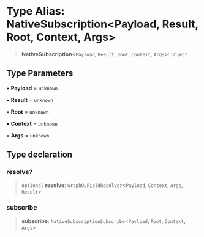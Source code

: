 # Type Alias: NativeSubscription\<Payload, Result, Root, Context, Args\>

> **NativeSubscription**\<`Payload`, `Result`, `Root`, `Context`, `Args`\>: `object`

## Type Parameters

• **Payload** = `unknown`

• **Result** = `unknown`

• **Root** = `unknown`

• **Context** = `unknown`

• **Args** = `unknown`

## Type declaration

### resolve?

> `optional` **resolve**: `GraphQLFieldResolver`\<`Payload`, `Context`, `Args`, `Result`\>

### subscribe

> **subscribe**: `NativeSubscriptionSubscribe`\<`Payload`, `Root`, `Context`, `Args`\>
